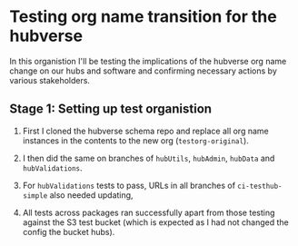 # Testing org name transition for the hubverse

In this organistion I'll be testing the implications of the hubverse org name change on our hubs and software and confirming necessary actions by various stakeholders.

## Stage 1: Setting up test organistion

1. First I cloned the hubverse schema repo and replace all org name instances in the contents to the new org (`testorg-original`). 

2. I then did the same on branches of `hubUtils`, `hubAdmin`, `hubData` and `hubValidations`.
3. For `hubValidations` tests to pass, URLs in all branches of `ci-testhub-simple` also needed updating,
4. All tests across packages ran successfully apart from those testing against the S3 test bucket (which is expected as I had not changed the config the bucket hubs).
